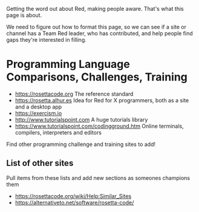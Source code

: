 Getting the word out about Red, making people aware. That's what this page is about.

We need to figure out how to format this page, so we can see if a site or channel has a Team Red leader, who has contributed, and help people find gaps they're interested in filling.

# Programming Language Comparisons, Challenges, Training

- https://rosettacode.org The reference standard
- https://rosetta.alhur.es Idea for Red for X programmers, both as a site and a desktop app
- https://exercism.io
- http://www.tutorialspoint.com A huge tutorials library
- https://www.tutorialspoint.com/codingground.htm Online terminals, compilers, interpreters and editors

Find other programming challenge and training sites to add!

## List of other sites

Pull items from these lists and add new sections as someones champions them 

- https://rosettacode.org/wiki/Help:Similar_Sites 
- https://alternativeto.net/software/rosetta-code/
